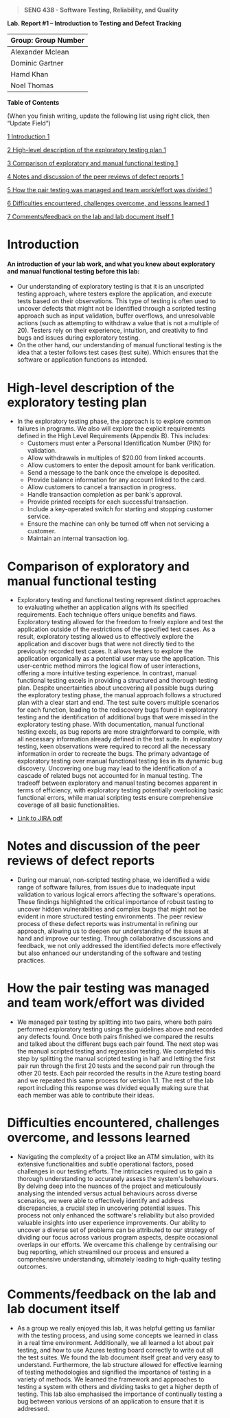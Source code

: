 >   **SENG 438 - Software Testing, Reliability, and Quality**

**Lab. Report \#1 – Introduction to Testing and Defect Tracking**

| Group: Group Number      |
|-----------------|
| Alexander Mclean                |   
| Dominic Gartner              |   
| Hamd Khan               |   
| Noel Thomas                |   


**Table of Contents**

(When you finish writing, update the following list using right click, then
“Update Field”)

[1 Introduction	1](#_Toc439194677)

[2 High-level description of the exploratory testing plan	1](#_Toc439194678)

[3 Comparison of exploratory and manual functional testing	1](#_Toc439194679)

[4 Notes and discussion of the peer reviews of defect reports	1](#_Toc439194680)

[5 How the pair testing was managed and team work/effort was
divided	1](#_Toc439194681)

[6 Difficulties encountered, challenges overcome, and lessons
learned	1](#_Toc439194682)

[7 Comments/feedback on the lab and lab document itself	1](#_Toc439194683)

# Introduction

#### An introduction of your lab work, and what you knew about exploratory and manual functional testing before this lab:

- Our understanding of exploratory testing is that it is an unscripted testing approach, where testers explore the application, and execute tests based on their observations. This type of testing is often used to uncover defects that might not be identified through a scripted testing approach such as input validation, buffer overflows, and unresolvable actions (such as attempting to withdraw a value that is not a multiple of 20). Testers rely on their experience, intuition, and creativity to find bugs and issues during exploratory testing.
- On the other hand, our understanding of manual functional testing is the idea that a tester follows test cases (test suite). Which ensures that the software or application functions as intended. 

# High-level description of the exploratory testing plan

- In the exploratory testing phase, the approach is to explore common failures in programs. We also will explore the explicit requirements defined in the High Level Requirements (Appendix B). This includes:
    - Customers must enter a Personal Identification Number (PIN) for validation.
    - Allow withdrawals in multiples of $20.00 from linked accounts.
    - Allow customers to enter the deposit amount for bank verification.
    - Send a message to the bank once the envelope is deposited.
    - Provide balance information for any account linked to the card.
    - Allow customers to cancel a transaction in progress.
    - Handle transaction completion as per bank's approval.
    - Provide printed receipts for each successful transaction.
    - Include a key-operated switch for starting and stopping customer service.
    - Ensure the machine can only be turned off when not servicing a customer.
    - Maintain an internal transaction log.

# Comparison of exploratory and manual functional testing

- Exploratory testing and functional testing represent distinct approaches to evaluating whether an application aligns with its specified requirements. Each technique offers unique benefits and flaws.
Exploratory testing allowed for the freedom to freely explore and test the application outside of the restrictions of the specified test cases. As a result, exploratory testing allowed us to effectively explore the application and discover bugs that were not directly tied to the previously recorded test cases. It allows testers to explore the application organically as a potential user may use the application. This user-centric method mirrors the logical flow of user interactions, offering a more intuitive testing experience. 
In contrast, manual functional testing excels in providing a structured and thorough testing plan. Despite uncertainties about uncovering all possible bugs during the exploratory testing phase, the manual approach follows a structured plan with a clear start and end. The test suite covers multiple scenarios for each function, leading to the rediscovery bugs found in exploratory testing and the identification of additional bugs that were missed in the exploratory testing phase. 
With documentation, manual functional testing excels, as bug reports are more straightforward to compile, with all necessary information already defined in the test suite. In exploratory testing, keen observations were required to record all the necessary information in order to recreate the bugs.
The primary advantage of exploratory testing over manual functional testing lies in its dynamic bug discovery. Uncovering one bug may lead to the identification of a cascade of related bugs not accounted for in manual testing. The tradeoff between exploratory and manual testing becomes apparent in terms of efficiency, with exploratory testing potentially overlooking basic functional errors, while manual scripting tests ensure comprehensive coverage of all basic functionalities.

- [Link to JIRA pdf](JIRA-workitems.pdf)


# Notes and discussion of the peer reviews of defect reports

- During our manual, non-scripted testing phase, we identified a wide range of software failures, from issues due to inadequate input validation to various logical errors affecting the software's operations. These findings highlighted the critical importance of robust testing to uncover hidden vulnerabilities and complex bugs that might not be evident in more structured testing environments. The peer review process of these defect reports was instrumental in refining our approach, allowing us to deepen our understanding of the issues at hand and improve our testing. Through collaborative discussions and feedback, we not only addressed the identified defects more effectively but also enhanced our understanding of the software and testing practices.

# How the pair testing was managed and team work/effort was divided 

- We managed pair testing by splitting into two pairs, where both pairs performed exploratory testing usings the guidelines above and recorded any defects found. Once both pairs finished we compared the results and talked about the different bugs each pair found. The next step was the manual scripted testing and regression testing. We completed this step by splitting the manual scripted testing in half and letting the first pair run through the first 20 tests and the second pair run through the other 20 tests. Each pair recorded the results in the Azure testing board and we repeated this same process for version 1.1. The rest of the lab report including this response was divided equally making sure that each member was able to contribute their ideas.  

# Difficulties encountered, challenges overcome, and lessons learned

- Navigating the complexity of a project like an ATM simulation, with its extensive functionalities and subtle operational factors, posed challenges in our testing efforts. The intricacies required us to gain a thorough understanding to accurately assess the system's behaviours. By delving deep into the nuances of the project and meticulously analysing the intended versus actual behaviours across diverse scenarios, we were able to effectively identify and address discrepancies, a crucial step in uncovering potential issues. This process not only enhanced the software's reliability but also provided valuable insights into user experience improvements. Our ability to uncover a diverse set of problems can be attributed to our strategy of dividing our focus across various program aspects, despite occasional overlaps in our efforts. We overcame this challenge by centralising our bug reporting, which streamlined our process and ensured a comprehensive understanding, ultimately leading to high-quality testing outcomes.

# Comments/feedback on the lab and lab document itself

- As a group we really enjoyed this lab, it was helpful getting us familiar with the testing process, and using some concepts we learned in class in a real time environment. Additionally, we all learned a lot about pair testing, and how to use Azures testing board correctly to write out all the test suites. We found the lab document itself great and very easy to understand. Furthermore, the lab structure allowed for effective learning of testing methodologies and signified the importance of testing in a variety of methods. We learned the framework and approaches to testing a system with others and dividing tasks to get a higher depth of testing. This lab also emphasised the importance of continually testing a bug between various versions of an application to ensure that it is addressed. 

